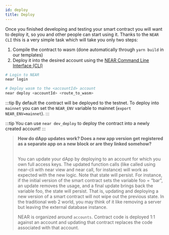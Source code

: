 ```yaml
---
id: deploy
title: Deploy
---
```

Once you finished developing and testing your smart contract you will want to deploy it, so you and
other people can start using it. Thanks to the `NEAR CLI` this is a very simple task which will take
you only two steps:

1. Compile the contract to wasm (done automatically through `yarn build` in our templates)
2. Deploy it into the desired account using the [NEAR Command Line Interface (CLI)](/concepts/tools/near-cli)

```bash
# Login to NEAR
near login

# Deploy wasm to the <accountId> account
near deploy <accountId> <route_to_wasm>
```

:::tip
By default the contract will be deployed to the testnet. To deploy into `mainnet` you can set the `NEAR_ENV` variable to mainnet (`export NEAR_ENV=mainnet`).
:::

:::tip
You can use `near dev_deploy` to deploy the contract into a newly created account!
:::

<blockquote class="info">
<strong>How do dApp updates work? Does a new app version get registered as a separate app on a new block or are they linked somehow?</strong><br /><br />
  
You can update your dApp by deploying to an account for which you own full access keys. The updated function calls (like called using near-cli with near view and near call, for instance) will work as expected with the new logic. Note that state will persist. For instance, if the initial version of the smart contract sets the variable foo = “bar”, an update removes the usage, and a final update brings back the variable foo, the state will persist. That is, updating and deploying a new version of a smart contract will not wipe out the previous state. In the traditional web 2 world, you may think of it like removing a server but leaving the external database instance. <br />

NEAR is organized around `accounts`. Contract code is deployed 1:1 against an account and updating that contract replaces the code associated with that account. 
</blockquote>